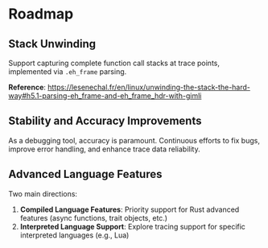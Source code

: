 # Roadmap

## Stack Unwinding

Support capturing complete function call stacks at trace points, implemented via `.eh_frame` parsing.

**Reference**: https://lesenechal.fr/en/linux/unwinding-the-stack-the-hard-way#h5.1-parsing-eh_frame-and-eh_frame_hdr-with-gimli

## Stability and Accuracy Improvements

As a debugging tool, accuracy is paramount. Continuous efforts to fix bugs, improve error handling, and enhance trace data reliability.

## Advanced Language Features

Two main directions:

1. **Compiled Language Features**: Priority support for Rust advanced features (async functions, trait objects, etc.)
2. **Interpreted Language Support**: Explore tracing support for specific interpreted languages (e.g., Lua)
